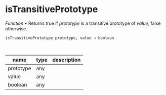 # isTransitivePrototype

_Function_ &bull; Returns true if _prototype_ is a transitive prototype of _value_, false otherwise.

<pre><code>isTransitivePrototype prototype, value &rarr; boolean</code></pre>
<br>

| name | type | description |
|------|------|-------------|
|prototype|any||
|value|any||
|boolean|any||


